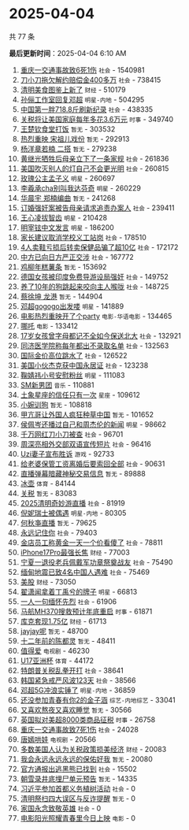 # 2025-04-04

共 77 条


<!-- BEGIN -->

**最后更新时间**：2025-04-04 6:10 AM
1. [重庆一交通事故致6死1伤](https://m.weibo.cn/search?containerid=100103type%3D1%26t%3D10%26q%3D%23%E9%87%8D%E5%BA%86%E4%B8%80%E4%BA%A4%E9%80%9A%E4%BA%8B%E6%95%85%E8%87%B46%E6%AD%BB1%E4%BC%A4%23&stream_entry_id=31&isnewpage=1&extparam=seat%3D1%26filter_type%3Drealtimehot%26pos%3D0%26c_type%3D31%26lcate%3D5001%26cate%3D5001%26q%3D%2523%25E9%2587%258D%25E5%25BA%2586%25E4%25B8%2580%25E4%25BA%25A4%25E9%2580%259A%25E4%25BA%258B%25E6%2595%2585%25E8%2587%25B46%25E6%25AD%25BB1%25E4%25BC%25A4%2523%26stream_entry_id%3D31%26dgr%3D0%26flag%3D2%26band_rank%3D1%26realpos%3D1%26display_time%3D1743697938%26pre_seqid%3D174369793847802083808146) `社会` - 1540981
2. [刀小刀拖欠解约赔偿金400多万](https://m.weibo.cn/search?containerid=100103type%3D1%26t%3D10%26q%3D%23%E5%88%80%E5%B0%8F%E5%88%80%E6%8B%96%E6%AC%A0%E8%A7%A3%E7%BA%A6%E8%B5%94%E5%81%BF%E9%87%91400%E5%A4%9A%E4%B8%87%23&stream_entry_id=31&isnewpage=1&extparam=seat%3D1%26filter_type%3Drealtimehot%26pos%3D1%26c_type%3D31%26lcate%3D5001%26cate%3D5001%26q%3D%2523%25E5%2588%2580%25E5%25B0%258F%25E5%2588%2580%25E6%258B%2596%25E6%25AC%25A0%25E8%25A7%25A3%25E7%25BA%25A6%25E8%25B5%2594%25E5%2581%25BF%25E9%2587%2591400%25E5%25A4%259A%25E4%25B8%2587%2523%26stream_entry_id%3D31%26dgr%3D0%26flag%3D2%26band_rank%3D2%26realpos%3D2%26display_time%3D1743697938%26pre_seqid%3D174369793847802083808146) `社会` - 738415
3. [清明美食图鉴上新了](https://m.weibo.cn/search?containerid=100103type%3D1%26t%3D10%26q%3D%23%E6%B8%85%E6%98%8E%E7%BE%8E%E9%A3%9F%E5%9B%BE%E9%89%B4%E4%B8%8A%E6%96%B0%E4%BA%86%23&stream_entry_id=31&isnewpage=1&extparam=seat%3D1%26filter_type%3Drealtimehot%26pos%3D2%26c_type%3D31%26lcate%3D5001%26cate%3D5001%26q%3D%2523%25E6%25B8%2585%25E6%2598%258E%25E7%25BE%258E%25E9%25A3%259F%25E5%259B%25BE%25E9%2589%25B4%25E4%25B8%258A%25E6%2596%25B0%25E4%25BA%2586%2523%26stream_entry_id%3D31%26dgr%3D0%26flag%3D0%26band_rank%3D3%26realpos%3D3%26display_time%3D1743697938%26pre_seqid%3D174369793847802083808146) `财经` - 510179
4. [孙俪工作室回复邓超](https://m.weibo.cn/search?containerid=100103type%3D1%26t%3D10%26q%3D%23%E5%AD%99%E4%BF%AA%E5%B7%A5%E4%BD%9C%E5%AE%A4%E5%9B%9E%E5%A4%8D%E9%82%93%E8%B6%85%23&stream_entry_id=31&isnewpage=1&extparam=seat%3D1%26filter_type%3Drealtimehot%26pos%3D3%26c_type%3D31%26lcate%3D5001%26cate%3D5001%26q%3D%2523%25E5%25AD%2599%25E4%25BF%25AA%25E5%25B7%25A5%25E4%25BD%259C%25E5%25AE%25A4%25E5%259B%259E%25E5%25A4%258D%25E9%2582%2593%25E8%25B6%2585%2523%26stream_entry_id%3D31%26dgr%3D0%26flag%3D2%26band_rank%3D4%26realpos%3D4%26display_time%3D1743697938%26pre_seqid%3D174369793847802083808146) `明星-内地` - 504295
5. [中国第一胖718.8斤刷新纪录](https://m.weibo.cn/search?containerid=100103type%3D1%26t%3D10%26q%3D%23%E4%B8%AD%E5%9B%BD%E7%AC%AC%E4%B8%80%E8%83%96718.8%E6%96%A4%E5%88%B7%E6%96%B0%E7%BA%AA%E5%BD%95%23&stream_entry_id=31&isnewpage=1&extparam=seat%3D1%26flag%3D1%26pos%3D1%26realpos%3D2%26lcate%3D5001%26c_type%3D31%26stream_entry_id%3D31%26q%3D%2523%25E4%25B8%25AD%25E5%259B%25BD%25E7%25AC%25AC%25E4%25B8%2580%25E8%2583%2596718.8%25E6%2596%25A4%25E5%2588%25B7%25E6%2596%25B0%25E7%25BA%25AA%25E5%25BD%2595%2523%26dgr%3D0%26band_rank%3D2%26cate%3D5001%26filter_type%3Drealtimehot%26display_time%3D1743701032%26pre_seqid%3D1743701032448025683854) `社会` - 438335
6. [关税将让美国家庭每年多花3.6万元](https://m.weibo.cn/search?containerid=100103type%3D1%26t%3D10%26q%3D%23%E5%85%B3%E7%A8%8E%E5%B0%86%E8%AE%A9%E7%BE%8E%E5%9B%BD%E5%AE%B6%E5%BA%AD%E6%AF%8F%E5%B9%B4%E5%A4%9A%E8%8A%B13.6%E4%B8%87%E5%85%83%23&stream_entry_id=31&isnewpage=1&extparam=seat%3D1%26filter_type%3Drealtimehot%26pos%3D4%26c_type%3D31%26lcate%3D5001%26cate%3D5001%26q%3D%2523%25E5%2585%25B3%25E7%25A8%258E%25E5%25B0%2586%25E8%25AE%25A9%25E7%25BE%258E%25E5%259B%25BD%25E5%25AE%25B6%25E5%25BA%25AD%25E6%25AF%258F%25E5%25B9%25B4%25E5%25A4%259A%25E8%258A%25B13.6%25E4%25B8%2587%25E5%2585%2583%2523%26stream_entry_id%3D31%26dgr%3D0%26flag%3D1%26band_rank%3D5%26realpos%3D5%26display_time%3D1743697938%26pre_seqid%3D174369793847802083808146) `时事` - 349740
7. [王楚钦食堂打饭](https://m.weibo.cn/search?containerid=100103type%3D1%26t%3D10%26q%3D%E7%8E%8B%E6%A5%9A%E9%92%A6%E9%A3%9F%E5%A0%82%E6%89%93%E9%A5%AD&stream_entry_id=31&isnewpage=1&extparam=seat%3D1%26filter_type%3Drealtimehot%26pos%3D5%26c_type%3D31%26lcate%3D5001%26cate%3D5001%26q%3D%25E7%258E%258B%25E6%25A5%259A%25E9%2592%25A6%25E9%25A3%259F%25E5%25A0%2582%25E6%2589%2593%25E9%25A5%25AD%26stream_entry_id%3D31%26dgr%3D0%26flag%3D0%26band_rank%3D6%26realpos%3D6%26display_time%3D1743697938%26pre_seqid%3D174369793847802083808146) `暂无` - 303532
8. [热烈重映 宋祖儿戏份](https://m.weibo.cn/search?containerid=100103type%3D1%26t%3D10%26q%3D%E7%83%AD%E7%83%88%E9%87%8D%E6%98%A0+%E5%AE%8B%E7%A5%96%E5%84%BF%E6%88%8F%E4%BB%BD&stream_entry_id=31&isnewpage=1&extparam=seat%3D1%26filter_type%3Drealtimehot%26pos%3D7%26c_type%3D31%26lcate%3D5001%26cate%3D5001%26q%3D%25E7%2583%25AD%25E7%2583%2588%25E9%2587%258D%25E6%2598%25A0%2520%25E5%25AE%258B%25E7%25A5%2596%25E5%2584%25BF%25E6%2588%258F%25E4%25BB%25BD%26stream_entry_id%3D31%26dgr%3D0%26flag%3D2%26band_rank%3D7%26realpos%3D7%26display_time%3D1743697938%26pre_seqid%3D174369793847802083808146) `暂无` - 292913
9. [杨洋章若楠 二搭](https://m.weibo.cn/search?containerid=100103type%3D1%26t%3D10%26q%3D%E6%9D%A8%E6%B4%8B%E7%AB%A0%E8%8B%A5%E6%A5%A0+%E4%BA%8C%E6%90%AD&stream_entry_id=31&isnewpage=1&extparam=seat%3D1%26filter_type%3Drealtimehot%26pos%3D8%26c_type%3D31%26lcate%3D5001%26cate%3D5001%26q%3D%25E6%259D%25A8%25E6%25B4%258B%25E7%25AB%25A0%25E8%258B%25A5%25E6%25A5%25A0%2520%25E4%25BA%258C%25E6%2590%25AD%26stream_entry_id%3D31%26dgr%3D0%26flag%3D1%26band_rank%3D8%26realpos%3D8%26display_time%3D1743697938%26pre_seqid%3D174369793847802083808146) `暂无` - 279238
10. [黄继光牺牲后母亲立下了一条家规](https://m.weibo.cn/search?containerid=100103type%3D1%26t%3D10%26q%3D%23%E9%BB%84%E7%BB%A7%E5%85%89%E7%89%BA%E7%89%B2%E5%90%8E%E6%AF%8D%E4%BA%B2%E7%AB%8B%E4%B8%8B%E4%BA%86%E4%B8%80%E6%9D%A1%E5%AE%B6%E8%A7%84%23&stream_entry_id=31&isnewpage=1&extparam=seat%3D1%26filter_type%3Drealtimehot%26pos%3D9%26c_type%3D31%26lcate%3D5001%26cate%3D5001%26q%3D%2523%25E9%25BB%2584%25E7%25BB%25A7%25E5%2585%2589%25E7%2589%25BA%25E7%2589%25B2%25E5%2590%258E%25E6%25AF%258D%25E4%25BA%25B2%25E7%25AB%258B%25E4%25B8%258B%25E4%25BA%2586%25E4%25B8%2580%25E6%259D%25A1%25E5%25AE%25B6%25E8%25A7%2584%2523%26stream_entry_id%3D31%26dgr%3D0%26flag%3D0%26band_rank%3D9%26realpos%3D9%26display_time%3D1743697938%26pre_seqid%3D174369793847802083808146) `社会` - 261836
11. [美国吹灭别人的灯自己不会更光明](https://m.weibo.cn/search?containerid=100103type%3D1%26t%3D10%26q%3D%23%E7%BE%8E%E5%9B%BD%E5%90%B9%E7%81%AD%E5%88%AB%E4%BA%BA%E7%9A%84%E7%81%AF%E8%87%AA%E5%B7%B1%E4%B8%8D%E4%BC%9A%E6%9B%B4%E5%85%89%E6%98%8E%23&stream_entry_id=31&isnewpage=1&extparam=seat%3D1%26filter_type%3Drealtimehot%26pos%3D10%26c_type%3D31%26lcate%3D5001%26cate%3D5001%26q%3D%2523%25E7%25BE%258E%25E5%259B%25BD%25E5%2590%25B9%25E7%2581%25AD%25E5%2588%25AB%25E4%25BA%25BA%25E7%259A%2584%25E7%2581%25AF%25E8%2587%25AA%25E5%25B7%25B1%25E4%25B8%258D%25E4%25BC%259A%25E6%259B%25B4%25E5%2585%2589%25E6%2598%258E%2523%26stream_entry_id%3D31%26dgr%3D0%26flag%3D1%26band_rank%3D10%26realpos%3D10%26display_time%3D1743697938%26pre_seqid%3D174369793847802083808146) `社会` - 260815
12. [玫瑰公主孟子义](https://m.weibo.cn/search?containerid=100103type%3D1%26t%3D10%26q%3D%23%E7%8E%AB%E7%91%B0%E5%85%AC%E4%B8%BB%E5%AD%9F%E5%AD%90%E4%B9%89%23&stream_entry_id=31&isnewpage=1&extparam=seat%3D1%26filter_type%3Drealtimehot%26pos%3D11%26c_type%3D31%26lcate%3D5001%26cate%3D5001%26q%3D%2523%25E7%258E%25AB%25E7%2591%25B0%25E5%2585%25AC%25E4%25B8%25BB%25E5%25AD%259F%25E5%25AD%2590%25E4%25B9%2589%2523%26stream_entry_id%3D31%26dgr%3D0%26flag%3D1%26band_rank%3D11%26realpos%3D11%26display_time%3D1743697938%26pre_seqid%3D174369793847802083808146) `明星` - 260697
13. [李羲承cha别叫我达芬奇](https://m.weibo.cn/search?containerid=100103type%3D1%26t%3D10%26q%3D%23%E6%9D%8E%E7%BE%B2%E6%89%BFcha%E5%88%AB%E5%8F%AB%E6%88%91%E8%BE%BE%E8%8A%AC%E5%A5%87%23&stream_entry_id=31&isnewpage=1&extparam=seat%3D1%26filter_type%3Drealtimehot%26pos%3D12%26c_type%3D31%26lcate%3D5001%26cate%3D5001%26q%3D%2523%25E6%259D%258E%25E7%25BE%25B2%25E6%2589%25BFcha%25E5%2588%25AB%25E5%258F%25AB%25E6%2588%2591%25E8%25BE%25BE%25E8%258A%25AC%25E5%25A5%2587%2523%26stream_entry_id%3D31%26dgr%3D0%26flag%3D0%26band_rank%3D12%26realpos%3D12%26display_time%3D1743697938%26pre_seqid%3D174369793847802083808146) `明星` - 260229
14. [华晨宇 郑楠编曲](https://m.weibo.cn/search?containerid=100103type%3D1%26t%3D10%26q%3D%E5%8D%8E%E6%99%A8%E5%AE%87+%E9%83%91%E6%A5%A0%E7%BC%96%E6%9B%B2&stream_entry_id=31&isnewpage=1&extparam=seat%3D1%26filter_type%3Drealtimehot%26pos%3D13%26c_type%3D31%26lcate%3D5001%26cate%3D5001%26q%3D%25E5%258D%258E%25E6%2599%25A8%25E5%25AE%2587%2520%25E9%2583%2591%25E6%25A5%25A0%25E7%25BC%2596%25E6%259B%25B2%26stream_entry_id%3D31%26dgr%3D0%26flag%3D1%26band_rank%3D13%26realpos%3D13%26display_time%3D1743697938%26pre_seqid%3D174369793847802083808146) `暂无` - 241268
15. [订婚强奸案被告母亲请求追责办案人](https://m.weibo.cn/search?containerid=100103type%3D1%26t%3D10%26q%3D%23%E8%AE%A2%E5%A9%9A%E5%BC%BA%E5%A5%B8%E6%A1%88%E8%A2%AB%E5%91%8A%E6%AF%8D%E4%BA%B2%E8%AF%B7%E6%B1%82%E8%BF%BD%E8%B4%A3%E5%8A%9E%E6%A1%88%E4%BA%BA%23&stream_entry_id=31&isnewpage=1&extparam=seat%3D1%26filter_type%3Drealtimehot%26pos%3D14%26c_type%3D31%26lcate%3D5001%26cate%3D5001%26q%3D%2523%25E8%25AE%25A2%25E5%25A9%259A%25E5%25BC%25BA%25E5%25A5%25B8%25E6%25A1%2588%25E8%25A2%25AB%25E5%2591%258A%25E6%25AF%258D%25E4%25BA%25B2%25E8%25AF%25B7%25E6%25B1%2582%25E8%25BF%25BD%25E8%25B4%25A3%25E5%258A%259E%25E6%25A1%2588%25E4%25BA%25BA%2523%26stream_entry_id%3D31%26dgr%3D0%26flag%3D1%26band_rank%3D14%26realpos%3D14%26display_time%3D1743697938%26pre_seqid%3D174369793847802083808146) `社会` - 239411
16. [王心凌拔智齿](https://m.weibo.cn/search?containerid=100103type%3D1%26t%3D10%26q%3D%23%E7%8E%8B%E5%BF%83%E5%87%8C%E6%8B%94%E6%99%BA%E9%BD%BF%23&stream_entry_id=31&isnewpage=1&extparam=seat%3D1%26filter_type%3Drealtimehot%26pos%3D15%26c_type%3D31%26lcate%3D5001%26cate%3D5001%26q%3D%2523%25E7%258E%258B%25E5%25BF%2583%25E5%2587%258C%25E6%258B%2594%25E6%2599%25BA%25E9%25BD%25BF%2523%26stream_entry_id%3D31%26dgr%3D0%26flag%3D1%26band_rank%3D15%26realpos%3D15%26display_time%3D1743697938%26pre_seqid%3D174369793847802083808146) `明星` - 210428
17. [明宰铉中文发言](https://m.weibo.cn/search?containerid=100103type%3D1%26t%3D10%26q%3D%23%E6%98%8E%E5%AE%B0%E9%93%89%E4%B8%AD%E6%96%87%E5%8F%91%E8%A8%80%23&stream_entry_id=31&isnewpage=1&extparam=seat%3D1%26filter_type%3Drealtimehot%26pos%3D16%26c_type%3D31%26lcate%3D5001%26cate%3D5001%26q%3D%2523%25E6%2598%258E%25E5%25AE%25B0%25E9%2593%2589%25E4%25B8%25AD%25E6%2596%2587%25E5%258F%2591%25E8%25A8%2580%2523%26stream_entry_id%3D31%26dgr%3D0%26flag%3D1%26band_rank%3D16%26realpos%3D16%26display_time%3D1743697938%26pre_seqid%3D174369793847802083808146) `明星` - 186200
18. [家长建议取消学校义工站岗](https://m.weibo.cn/search?containerid=100103type%3D1%26t%3D10%26q%3D%23%E5%AE%B6%E9%95%BF%E5%BB%BA%E8%AE%AE%E5%8F%96%E6%B6%88%E5%AD%A6%E6%A0%A1%E4%B9%89%E5%B7%A5%E7%AB%99%E5%B2%97%23&stream_entry_id=31&isnewpage=1&extparam=seat%3D1%26filter_type%3Drealtimehot%26pos%3D17%26c_type%3D31%26lcate%3D5001%26cate%3D5001%26q%3D%2523%25E5%25AE%25B6%25E9%2595%25BF%25E5%25BB%25BA%25E8%25AE%25AE%25E5%258F%2596%25E6%25B6%2588%25E5%25AD%25A6%25E6%25A0%25A1%25E4%25B9%2589%25E5%25B7%25A5%25E7%25AB%2599%25E5%25B2%2597%2523%26stream_entry_id%3D31%26dgr%3D0%26flag%3D0%26band_rank%3D17%26realpos%3D17%26display_time%3D1743697938%26pre_seqid%3D174369793847802083808146) `社会` - 178510
19. [4人卖鞋亏损后转卖保健品骗了超10亿](https://m.weibo.cn/search?containerid=100103type%3D1%26t%3D10%26q%3D%234%E4%BA%BA%E5%8D%96%E9%9E%8B%E4%BA%8F%E6%8D%9F%E5%90%8E%E8%BD%AC%E5%8D%96%E4%BF%9D%E5%81%A5%E5%93%81%E9%AA%97%E4%BA%86%E8%B6%8510%E4%BA%BF%23&stream_entry_id=31&isnewpage=1&extparam=seat%3D1%26filter_type%3Drealtimehot%26pos%3D18%26c_type%3D31%26lcate%3D5001%26cate%3D5001%26q%3D%25234%25E4%25BA%25BA%25E5%258D%2596%25E9%259E%258B%25E4%25BA%258F%25E6%258D%259F%25E5%2590%258E%25E8%25BD%25AC%25E5%258D%2596%25E4%25BF%259D%25E5%2581%25A5%25E5%2593%2581%25E9%25AA%2597%25E4%25BA%2586%25E8%25B6%258510%25E4%25BA%25BF%2523%26stream_entry_id%3D31%26dgr%3D0%26flag%3D0%26band_rank%3D18%26realpos%3D18%26display_time%3D1743697938%26pre_seqid%3D174369793847802083808146) `社会` - 172172
20. [中方已向日方严正交涉](https://m.weibo.cn/search?containerid=100103type%3D1%26t%3D10%26q%3D%23%E4%B8%AD%E6%96%B9%E5%B7%B2%E5%90%91%E6%97%A5%E6%96%B9%E4%B8%A5%E6%AD%A3%E4%BA%A4%E6%B6%89%23&stream_entry_id=31&isnewpage=1&extparam=seat%3D1%26filter_type%3Drealtimehot%26pos%3D19%26c_type%3D31%26lcate%3D5001%26cate%3D5001%26q%3D%2523%25E4%25B8%25AD%25E6%2596%25B9%25E5%25B7%25B2%25E5%2590%2591%25E6%2597%25A5%25E6%2596%25B9%25E4%25B8%25A5%25E6%25AD%25A3%25E4%25BA%25A4%25E6%25B6%2589%2523%26stream_entry_id%3D31%26dgr%3D0%26flag%3D0%26band_rank%3D19%26realpos%3D19%26display_time%3D1743697938%26pre_seqid%3D174369793847802083808146) `社会` - 167772
21. [鸡柳年糕薯条](https://m.weibo.cn/search?containerid=100103type%3D1%26t%3D10%26q%3D%E9%B8%A1%E6%9F%B3%E5%B9%B4%E7%B3%95%E8%96%AF%E6%9D%A1&stream_entry_id=31&isnewpage=1&extparam=seat%3D1%26filter_type%3Drealtimehot%26pos%3D20%26c_type%3D31%26lcate%3D5001%26cate%3D5001%26q%3D%25E9%25B8%25A1%25E6%259F%25B3%25E5%25B9%25B4%25E7%25B3%2595%25E8%2596%25AF%25E6%259D%25A1%26stream_entry_id%3D31%26dgr%3D0%26flag%3D0%26band_rank%3D20%26realpos%3D20%26display_time%3D1743697938%26pre_seqid%3D174369793847802083808146) `暂无` - 153692
22. [德国女孩被印度免费导游设局强奸](https://m.weibo.cn/search?containerid=100103type%3D1%26t%3D10%26q%3D%23%E5%BE%B7%E5%9B%BD%E5%A5%B3%E5%AD%A9%E8%A2%AB%E5%8D%B0%E5%BA%A6%E5%85%8D%E8%B4%B9%E5%AF%BC%E6%B8%B8%E8%AE%BE%E5%B1%80%E5%BC%BA%E5%A5%B8%23&stream_entry_id=31&isnewpage=1&extparam=seat%3D1%26filter_type%3Drealtimehot%26pos%3D21%26c_type%3D31%26lcate%3D5001%26cate%3D5001%26q%3D%2523%25E5%25BE%25B7%25E5%259B%25BD%25E5%25A5%25B3%25E5%25AD%25A9%25E8%25A2%25AB%25E5%258D%25B0%25E5%25BA%25A6%25E5%2585%258D%25E8%25B4%25B9%25E5%25AF%25BC%25E6%25B8%25B8%25E8%25AE%25BE%25E5%25B1%2580%25E5%25BC%25BA%25E5%25A5%25B8%2523%26stream_entry_id%3D31%26dgr%3D0%26flag%3D0%26band_rank%3D21%26realpos%3D21%26display_time%3D1743697938%26pre_seqid%3D174369793847802083808146) `社会` - 149752
23. [养了10年的狗跳起来咬向主人喉咙](https://m.weibo.cn/search?containerid=100103type%3D1%26t%3D10%26q%3D%23%E5%85%BB%E4%BA%8610%E5%B9%B4%E7%9A%84%E7%8B%97%E8%B7%B3%E8%B5%B7%E6%9D%A5%E5%92%AC%E5%90%91%E4%B8%BB%E4%BA%BA%E5%96%89%E5%92%99%23&stream_entry_id=31&isnewpage=1&extparam=seat%3D1%26filter_type%3Drealtimehot%26pos%3D22%26c_type%3D31%26lcate%3D5001%26cate%3D5001%26q%3D%2523%25E5%2585%25BB%25E4%25BA%258610%25E5%25B9%25B4%25E7%259A%2584%25E7%258B%2597%25E8%25B7%25B3%25E8%25B5%25B7%25E6%259D%25A5%25E5%2592%25AC%25E5%2590%2591%25E4%25B8%25BB%25E4%25BA%25BA%25E5%2596%2589%25E5%2592%2599%2523%26stream_entry_id%3D31%26dgr%3D0%26flag%3D0%26band_rank%3D22%26realpos%3D22%26display_time%3D1743697938%26pre_seqid%3D174369793847802083808146) `社会` - 148725
24. [蔡徐坤 龙港](https://m.weibo.cn/search?containerid=100103type%3D1%26t%3D10%26q%3D%E8%94%A1%E5%BE%90%E5%9D%A4+%E9%BE%99%E6%B8%AF&stream_entry_id=31&isnewpage=1&extparam=seat%3D1%26filter_type%3Drealtimehot%26pos%3D23%26c_type%3D31%26lcate%3D5001%26cate%3D5001%26q%3D%25E8%2594%25A1%25E5%25BE%2590%25E5%259D%25A4%2520%25E9%25BE%2599%25E6%25B8%25AF%26stream_entry_id%3D31%26dgr%3D0%26flag%3D0%26band_rank%3D23%26realpos%3D23%26display_time%3D1743697938%26pre_seqid%3D174369793847802083808146) `暂无` - 144904
25. [邓超gogogo出发喽](https://m.weibo.cn/search?containerid=100103type%3D1%26t%3D10%26q%3D%23%E9%82%93%E8%B6%85gogogo%E5%87%BA%E5%8F%91%E5%96%BD%23&stream_entry_id=31&isnewpage=1&extparam=seat%3D1%26filter_type%3Drealtimehot%26pos%3D24%26c_type%3D31%26lcate%3D5001%26cate%3D5001%26q%3D%2523%25E9%2582%2593%25E8%25B6%2585gogogo%25E5%2587%25BA%25E5%258F%2591%25E5%2596%25BD%2523%26stream_entry_id%3D31%26dgr%3D0%26flag%3D0%26band_rank%3D24%26realpos%3D24%26display_time%3D1743697938%26pre_seqid%3D174369793847802083808146) `明星` - 141889
26. [电影热烈重映开了个party](https://m.weibo.cn/search?containerid=100103type%3D1%26t%3D10%26q%3D%23%E7%94%B5%E5%BD%B1%E7%83%AD%E7%83%88%E9%87%8D%E6%98%A0%E5%BC%80%E4%BA%86%E4%B8%AAparty%23&stream_entry_id=31&isnewpage=1&extparam=seat%3D1%26filter_type%3Drealtimehot%26pos%3D25%26c_type%3D31%26lcate%3D5001%26cate%3D5001%26q%3D%2523%25E7%2594%25B5%25E5%25BD%25B1%25E7%2583%25AD%25E7%2583%2588%25E9%2587%258D%25E6%2598%25A0%25E5%25BC%2580%25E4%25BA%2586%25E4%25B8%25AAparty%2523%26stream_entry_id%3D31%26dgr%3D0%26flag%3D1%26band_rank%3D25%26realpos%3D25%26display_time%3D1743697938%26pre_seqid%3D174369793847802083808146) `电影-华语电影` - 134465
27. [哪吒](https://m.weibo.cn/search?containerid=100103type%3D1%26t%3D10%26q%3D%E5%93%AA%E5%90%92&stream_entry_id=31&isnewpage=1&extparam=seat%3D1%26pos%3D1%26flag%3D1%26c_type%3D31%26band_rank%3D2%26lcate%3D5001%26cate%3D5001%26q%3D%25E5%2593%25AA%25E5%2590%2592%26filter_type%3Drealtimehot%26realpos%3D2%26stream_entry_id%3D31%26dgr%3D0%26display_time%3D1743715474%26pre_seqid%3D17437154742990340028449) `电影` - 133412
28. [17岁女孩曾字母都记不全如今保送北大](https://m.weibo.cn/search?containerid=100103type%3D1%26t%3D10%26q%3D%2317%E5%B2%81%E5%A5%B3%E5%AD%A9%E6%9B%BE%E5%AD%97%E6%AF%8D%E9%83%BD%E8%AE%B0%E4%B8%8D%E5%85%A8%E5%A6%82%E4%BB%8A%E4%BF%9D%E9%80%81%E5%8C%97%E5%A4%A7%23&stream_entry_id=31&isnewpage=1&extparam=seat%3D1%26filter_type%3Drealtimehot%26pos%3D26%26c_type%3D31%26lcate%3D5001%26cate%3D5001%26q%3D%252317%25E5%25B2%2581%25E5%25A5%25B3%25E5%25AD%25A9%25E6%259B%25BE%25E5%25AD%2597%25E6%25AF%258D%25E9%2583%25BD%25E8%25AE%25B0%25E4%25B8%258D%25E5%2585%25A8%25E5%25A6%2582%25E4%25BB%258A%25E4%25BF%259D%25E9%2580%2581%25E5%258C%2597%25E5%25A4%25A7%2523%26stream_entry_id%3D31%26dgr%3D0%26flag%3D1%26band_rank%3D26%26realpos%3D26%26display_time%3D1743697938%26pre_seqid%3D174369793847802083808146) `社会` - 132921
29. [同济医学院称每年都出不录取名单](https://m.weibo.cn/search?containerid=100103type%3D1%26t%3D10%26q%3D%23%E5%90%8C%E6%B5%8E%E5%8C%BB%E5%AD%A6%E9%99%A2%E7%A7%B0%E6%AF%8F%E5%B9%B4%E9%83%BD%E5%87%BA%E4%B8%8D%E5%BD%95%E5%8F%96%E5%90%8D%E5%8D%95%23&stream_entry_id=31&isnewpage=1&extparam=seat%3D1%26filter_type%3Drealtimehot%26pos%3D28%26c_type%3D31%26lcate%3D5001%26cate%3D5001%26q%3D%2523%25E5%2590%258C%25E6%25B5%258E%25E5%258C%25BB%25E5%25AD%25A6%25E9%2599%25A2%25E7%25A7%25B0%25E6%25AF%258F%25E5%25B9%25B4%25E9%2583%25BD%25E5%2587%25BA%25E4%25B8%258D%25E5%25BD%2595%25E5%258F%2596%25E5%2590%258D%25E5%258D%2595%2523%26stream_entry_id%3D31%26dgr%3D0%26flag%3D1%26band_rank%3D28%26realpos%3D28%26display_time%3D1743697938%26pre_seqid%3D174369793847802083808146) `社会` - 132563
30. [国际金价高位跳水了](https://m.weibo.cn/search?containerid=100103type%3D1%26t%3D10%26q%3D%23%E5%9B%BD%E9%99%85%E9%87%91%E4%BB%B7%E9%AB%98%E4%BD%8D%E8%B7%B3%E6%B0%B4%E4%BA%86%23&stream_entry_id=31&isnewpage=1&extparam=seat%3D1%26filter_type%3Drealtimehot%26band_rank%3D11%26pos%3D10%26q%3D%2523%25E5%259B%25BD%25E9%2599%2585%25E9%2587%2591%25E4%25BB%25B7%25E9%25AB%2598%25E4%25BD%258D%25E8%25B7%25B3%25E6%25B0%25B4%25E4%25BA%2586%2523%26dgr%3D0%26flag%3D1%26realpos%3D11%26stream_entry_id%3D31%26cate%3D5001%26c_type%3D31%26lcate%3D5001%26display_time%3D1743705317%26pre_seqid%3D17437053173690250056955) `社会` - 126522
31. [美国小伙杰克获中国永居证](https://m.weibo.cn/search?containerid=100103type%3D1%26t%3D10%26q%3D%23%E7%BE%8E%E5%9B%BD%E5%B0%8F%E4%BC%99%E6%9D%B0%E5%85%8B%E8%8E%B7%E4%B8%AD%E5%9B%BD%E6%B0%B8%E5%B1%85%E8%AF%81%23&stream_entry_id=31&isnewpage=1&extparam=seat%3D1%26filter_type%3Drealtimehot%26pos%3D27%26c_type%3D31%26lcate%3D5001%26cate%3D5001%26q%3D%2523%25E7%25BE%258E%25E5%259B%25BD%25E5%25B0%258F%25E4%25BC%2599%25E6%259D%25B0%25E5%2585%258B%25E8%258E%25B7%25E4%25B8%25AD%25E5%259B%25BD%25E6%25B0%25B8%25E5%25B1%2585%25E8%25AF%2581%2523%26stream_entry_id%3D31%26dgr%3D0%26flag%3D1%26band_rank%3D27%26realpos%3D27%26display_time%3D1743697938%26pre_seqid%3D174369793847802083808146) `社会` - 123238
32. [鞠婧祎小号安慰粉丝](https://m.weibo.cn/search?containerid=100103type%3D1%26t%3D10%26q%3D%23%E9%9E%A0%E5%A9%A7%E7%A5%8E%E5%B0%8F%E5%8F%B7%E5%AE%89%E6%85%B0%E7%B2%89%E4%B8%9D%23&stream_entry_id=31&isnewpage=1&extparam=seat%3D1%26filter_type%3Drealtimehot%26pos%3D29%26c_type%3D31%26lcate%3D5001%26cate%3D5001%26q%3D%2523%25E9%259E%25A0%25E5%25A9%25A7%25E7%25A5%258E%25E5%25B0%258F%25E5%258F%25B7%25E5%25AE%2589%25E6%2585%25B0%25E7%25B2%2589%25E4%25B8%259D%2523%26stream_entry_id%3D31%26dgr%3D0%26flag%3D0%26band_rank%3D29%26realpos%3D29%26display_time%3D1743697938%26pre_seqid%3D174369793847802083808146) `明星` - 111083
33. [SM新男团](https://m.weibo.cn/search?containerid=100103type%3D1%26t%3D10%26q%3DSM%E6%96%B0%E7%94%B7%E5%9B%A2&stream_entry_id=31&isnewpage=1&extparam=seat%3D1%26filter_type%3Drealtimehot%26pos%3D30%26c_type%3D31%26lcate%3D5001%26cate%3D5001%26q%3DSM%25E6%2596%25B0%25E7%2594%25B7%25E5%259B%25A2%26stream_entry_id%3D31%26dgr%3D0%26flag%3D0%26band_rank%3D30%26realpos%3D30%26display_time%3D1743697938%26pre_seqid%3D174369793847802083808146) `音乐` - 110881
34. [土象星座的信任只有一次](https://m.weibo.cn/search?containerid=100103type%3D1%26t%3D10%26q%3D%23%E5%9C%9F%E8%B1%A1%E6%98%9F%E5%BA%A7%E7%9A%84%E4%BF%A1%E4%BB%BB%E5%8F%AA%E6%9C%89%E4%B8%80%E6%AC%A1%23&stream_entry_id=31&isnewpage=1&extparam=seat%3D1%26filter_type%3Drealtimehot%26pos%3D31%26c_type%3D31%26lcate%3D5001%26cate%3D5001%26q%3D%2523%25E5%259C%259F%25E8%25B1%25A1%25E6%2598%259F%25E5%25BA%25A7%25E7%259A%2584%25E4%25BF%25A1%25E4%25BB%25BB%25E5%258F%25AA%25E6%259C%2589%25E4%25B8%2580%25E6%25AC%25A1%2523%26stream_entry_id%3D31%26dgr%3D0%26flag%3D0%26band_rank%3D31%26realpos%3D31%26display_time%3D1743697938%26pre_seqid%3D174369793847802083808146) `星座` - 109612
35. [小婉训狗](https://m.weibo.cn/search?containerid=100103type%3D1%26t%3D10%26q%3D%E5%B0%8F%E5%A9%89%E8%AE%AD%E7%8B%97&stream_entry_id=31&isnewpage=1&extparam=seat%3D1%26filter_type%3Drealtimehot%26pos%3D32%26c_type%3D31%26lcate%3D5001%26cate%3D5001%26q%3D%25E5%25B0%258F%25E5%25A9%2589%25E8%25AE%25AD%25E7%258B%2597%26stream_entry_id%3D31%26dgr%3D0%26flag%3D1%26band_rank%3D32%26realpos%3D32%26display_time%3D1743697938%26pre_seqid%3D174369793847802083808146) `暂无` - 108818
36. [甲亢哥让外国人疯狂种草中国](https://m.weibo.cn/search?containerid=100103type%3D1%26t%3D10%26q%3D%E7%94%B2%E4%BA%A2%E5%93%A5%E8%AE%A9%E5%A4%96%E5%9B%BD%E4%BA%BA%E7%96%AF%E7%8B%82%E7%A7%8D%E8%8D%89%E4%B8%AD%E5%9B%BD&stream_entry_id=31&isnewpage=1&extparam=seat%3D1%26filter_type%3Drealtimehot%26pos%3D33%26c_type%3D31%26lcate%3D5001%26cate%3D5001%26q%3D%25E7%2594%25B2%25E4%25BA%25A2%25E5%2593%25A5%25E8%25AE%25A9%25E5%25A4%2596%25E5%259B%25BD%25E4%25BA%25BA%25E7%2596%25AF%25E7%258B%2582%25E7%25A7%258D%25E8%258D%2589%25E4%25B8%25AD%25E5%259B%25BD%26stream_entry_id%3D31%26dgr%3D0%26flag%3D0%26band_rank%3D33%26realpos%3D33%26display_time%3D1743697938%26pre_seqid%3D174369793847802083808146) `暂无` - 101652
37. [侯佩岑还播过自己和周杰伦的新闻](https://m.weibo.cn/search?containerid=100103type%3D1%26t%3D10%26q%3D%23%E4%BE%AF%E4%BD%A9%E5%B2%91%E8%BF%98%E6%92%AD%E8%BF%87%E8%87%AA%E5%B7%B1%E5%92%8C%E5%91%A8%E6%9D%B0%E4%BC%A6%E7%9A%84%E6%96%B0%E9%97%BB%23&stream_entry_id=31&isnewpage=1&extparam=seat%3D1%26filter_type%3Drealtimehot%26pos%3D34%26c_type%3D31%26lcate%3D5001%26cate%3D5001%26q%3D%2523%25E4%25BE%25AF%25E4%25BD%25A9%25E5%25B2%2591%25E8%25BF%2598%25E6%2592%25AD%25E8%25BF%2587%25E8%2587%25AA%25E5%25B7%25B1%25E5%2592%258C%25E5%2591%25A8%25E6%259D%25B0%25E4%25BC%25A6%25E7%259A%2584%25E6%2596%25B0%25E9%2597%25BB%2523%26stream_entry_id%3D31%26dgr%3D0%26flag%3D0%26band_rank%3D34%26realpos%3D34%26display_time%3D1743697938%26pre_seqid%3D174369793847802083808146) `明星` - 98662
38. [千万网红刀小刀被查](https://m.weibo.cn/search?containerid=100103type%3D1%26t%3D10%26q%3D%23%E5%8D%83%E4%B8%87%E7%BD%91%E7%BA%A2%E5%88%80%E5%B0%8F%E5%88%80%E8%A2%AB%E6%9F%A5%23&stream_entry_id=31&isnewpage=1&extparam=seat%3D1%26filter_type%3Drealtimehot%26pos%3D35%26c_type%3D31%26lcate%3D5001%26cate%3D5001%26q%3D%2523%25E5%258D%2583%25E4%25B8%2587%25E7%25BD%2591%25E7%25BA%25A2%25E5%2588%2580%25E5%25B0%258F%25E5%2588%2580%25E8%25A2%25AB%25E6%259F%25A5%2523%26stream_entry_id%3D31%26dgr%3D0%26flag%3D0%26band_rank%3D35%26realpos%3D35%26display_time%3D1743697938%26pre_seqid%3D174369793847802083808146) `社会` - 96701
39. [周深亮相外交部双语宣传短片](https://m.weibo.cn/search?containerid=100103type%3D1%26t%3D10%26q%3D%23%E5%91%A8%E6%B7%B1%E4%BA%AE%E7%9B%B8%E5%A4%96%E4%BA%A4%E9%83%A8%E5%8F%8C%E8%AF%AD%E5%AE%A3%E4%BC%A0%E7%9F%AD%E7%89%87%23&stream_entry_id=31&isnewpage=1&extparam=seat%3D1%26filter_type%3Drealtimehot%26pos%3D36%26c_type%3D31%26lcate%3D5001%26cate%3D5001%26q%3D%2523%25E5%2591%25A8%25E6%25B7%25B1%25E4%25BA%25AE%25E7%259B%25B8%25E5%25A4%2596%25E4%25BA%25A4%25E9%2583%25A8%25E5%258F%258C%25E8%25AF%25AD%25E5%25AE%25A3%25E4%25BC%25A0%25E7%259F%25AD%25E7%2589%2587%2523%26stream_entry_id%3D31%26dgr%3D0%26flag%3D0%26band_rank%3D36%26realpos%3D36%26display_time%3D1743697938%26pre_seqid%3D174369793847802083808146) `社会` - 96416
40. [Uzi妻子宣布胜诉](https://m.weibo.cn/search?containerid=100103type%3D1%26t%3D10%26q%3D%23Uzi%E5%A6%BB%E5%AD%90%E5%AE%A3%E5%B8%83%E8%83%9C%E8%AF%89%23&stream_entry_id=31&isnewpage=1&extparam=seat%3D1%26filter_type%3Drealtimehot%26pos%3D37%26c_type%3D31%26lcate%3D5001%26cate%3D5001%26q%3D%2523Uzi%25E5%25A6%25BB%25E5%25AD%2590%25E5%25AE%25A3%25E5%25B8%2583%25E8%2583%259C%25E8%25AF%2589%2523%26stream_entry_id%3D31%26dgr%3D0%26flag%3D0%26band_rank%3D37%26realpos%3D37%26display_time%3D1743697938%26pre_seqid%3D174369793847802083808146) `游戏` - 92733
41. [给老婆保管工资离婚后要索回全部](https://m.weibo.cn/search?containerid=100103type%3D1%26t%3D10%26q%3D%23%E7%BB%99%E8%80%81%E5%A9%86%E4%BF%9D%E7%AE%A1%E5%B7%A5%E8%B5%84%E7%A6%BB%E5%A9%9A%E5%90%8E%E8%A6%81%E7%B4%A2%E5%9B%9E%E5%85%A8%E9%83%A8%23&stream_entry_id=31&isnewpage=1&extparam=seat%3D1%26filter_type%3Drealtimehot%26pos%3D38%26c_type%3D31%26lcate%3D5001%26cate%3D5001%26q%3D%2523%25E7%25BB%2599%25E8%2580%2581%25E5%25A9%2586%25E4%25BF%259D%25E7%25AE%25A1%25E5%25B7%25A5%25E8%25B5%2584%25E7%25A6%25BB%25E5%25A9%259A%25E5%2590%258E%25E8%25A6%2581%25E7%25B4%25A2%25E5%259B%259E%25E5%2585%25A8%25E9%2583%25A8%2523%26stream_entry_id%3D31%26dgr%3D0%26flag%3D0%26band_rank%3D38%26realpos%3D38%26display_time%3D1743697938%26pre_seqid%3D174369793847802083808146) `社会` - 90631
42. [直播弹幕暗藏神秘交易信息](https://m.weibo.cn/search?containerid=100103type%3D1%26t%3D10%26q%3D%E7%9B%B4%E6%92%AD%E5%BC%B9%E5%B9%95%E6%9A%97%E8%97%8F%E7%A5%9E%E7%A7%98%E4%BA%A4%E6%98%93%E4%BF%A1%E6%81%AF&stream_entry_id=31&isnewpage=1&extparam=seat%3D1%26filter_type%3Drealtimehot%26pos%3D39%26c_type%3D31%26lcate%3D5001%26cate%3D5001%26q%3D%25E7%259B%25B4%25E6%2592%25AD%25E5%25BC%25B9%25E5%25B9%2595%25E6%259A%2597%25E8%2597%258F%25E7%25A5%259E%25E7%25A7%2598%25E4%25BA%25A4%25E6%2598%2593%25E4%25BF%25A1%25E6%2581%25AF%26stream_entry_id%3D31%26dgr%3D0%26flag%3D1%26band_rank%3D39%26realpos%3D39%26display_time%3D1743697938%26pre_seqid%3D174369793847802083808146) `暂无` - 89888
43. [冰壶](https://m.weibo.cn/search?containerid=100103type%3D1%26t%3D10%26q%3D%E5%86%B0%E5%A3%B6&stream_entry_id=31&isnewpage=1&extparam=seat%3D1%26filter_type%3Drealtimehot%26pos%3D40%26c_type%3D31%26lcate%3D5001%26cate%3D5001%26q%3D%25E5%2586%25B0%25E5%25A3%25B6%26stream_entry_id%3D31%26dgr%3D0%26flag%3D1%26band_rank%3D40%26realpos%3D40%26display_time%3D1743697938%26pre_seqid%3D174369793847802083808146) `体育` - 84144
44. [关税](https://m.weibo.cn/search?containerid=100103type%3D1%26t%3D10%26q%3D%E5%85%B3%E7%A8%8E&stream_entry_id=31&isnewpage=1&extparam=seat%3D1%26filter_type%3Drealtimehot%26pos%3D41%26c_type%3D31%26lcate%3D5001%26cate%3D5001%26q%3D%25E5%2585%25B3%25E7%25A8%258E%26stream_entry_id%3D31%26dgr%3D0%26flag%3D0%26band_rank%3D41%26realpos%3D41%26display_time%3D1743697938%26pre_seqid%3D174369793847802083808146) `暂无` - 83083
45. [2025清明奇妙游直播](https://m.weibo.cn/search?containerid=100103type%3D1%26t%3D10%26q%3D%232025%E6%B8%85%E6%98%8E%E5%A5%87%E5%A6%99%E6%B8%B8%E7%9B%B4%E6%92%AD%23&stream_entry_id=31&isnewpage=1&extparam=seat%3D1%26filter_type%3Drealtimehot%26pos%3D42%26c_type%3D31%26lcate%3D5001%26cate%3D5001%26q%3D%25232025%25E6%25B8%2585%25E6%2598%258E%25E5%25A5%2587%25E5%25A6%2599%25E6%25B8%25B8%25E7%259B%25B4%25E6%2592%25AD%2523%26stream_entry_id%3D31%26dgr%3D0%26flag%3D0%26band_rank%3D42%26realpos%3D42%26display_time%3D1743697938%26pre_seqid%3D174369793847802083808146) `社会` - 81919
46. [倪妮瑞士被偶遇](https://m.weibo.cn/search?containerid=100103type%3D1%26t%3D10%26q%3D%23%E5%80%AA%E5%A6%AE%E7%91%9E%E5%A3%AB%E8%A2%AB%E5%81%B6%E9%81%87%23&stream_entry_id=31&isnewpage=1&extparam=seat%3D1%26filter_type%3Drealtimehot%26pos%3D43%26c_type%3D31%26lcate%3D5001%26cate%3D5001%26q%3D%2523%25E5%2580%25AA%25E5%25A6%25AE%25E7%2591%259E%25E5%25A3%25AB%25E8%25A2%25AB%25E5%2581%25B6%25E9%2581%2587%2523%26stream_entry_id%3D31%26dgr%3D0%26flag%3D0%26band_rank%3D43%26realpos%3D43%26display_time%3D1743697938%26pre_seqid%3D174369793847802083808146) `明星-内地` - 80305
47. [何秋亊直播](https://m.weibo.cn/search?containerid=100103type%3D1%26t%3D10%26q%3D%E4%BD%95%E7%A7%8B%E4%BA%8A%E7%9B%B4%E6%92%AD&stream_entry_id=31&isnewpage=1&extparam=seat%3D1%26filter_type%3Drealtimehot%26pos%3D44%26c_type%3D31%26lcate%3D5001%26cate%3D5001%26q%3D%25E4%25BD%2595%25E7%25A7%258B%25E4%25BA%258A%25E7%259B%25B4%25E6%2592%25AD%26stream_entry_id%3D31%26dgr%3D0%26flag%3D0%26band_rank%3D44%26realpos%3D44%26display_time%3D1743697938%26pre_seqid%3D174369793847802083808146) `暂无` - 79625
48. [永远记住你](https://m.weibo.cn/search?containerid=100103type%3D1%26t%3D10%26q%3D%23%E6%B0%B8%E8%BF%9C%E8%AE%B0%E4%BD%8F%E4%BD%A0%23&stream_entry_id=31&isnewpage=1&extparam=seat%3D1%26filter_type%3Drealtimehot%26band_rank%3D45%26pos%3D44%26q%3D%2523%25E6%25B0%25B8%25E8%25BF%259C%25E8%25AE%25B0%25E4%25BD%258F%25E4%25BD%25A0%2523%26dgr%3D0%26flag%3D1%26realpos%3D45%26stream_entry_id%3D31%26cate%3D5001%26c_type%3D31%26lcate%3D5001%26display_time%3D1743705317%26pre_seqid%3D17437053173690250056955) `社会` - 79403
49. [金店员工称黄金一天一个价看傻了](https://m.weibo.cn/search?containerid=100103type%3D1%26t%3D10%26q%3D%23%E9%87%91%E5%BA%97%E5%91%98%E5%B7%A5%E7%A7%B0%E9%BB%84%E9%87%91%E4%B8%80%E5%A4%A9%E4%B8%80%E4%B8%AA%E4%BB%B7%E7%9C%8B%E5%82%BB%E4%BA%86%23&stream_entry_id=31&isnewpage=1&extparam=seat%3D1%26filter_type%3Drealtimehot%26pos%3D45%26c_type%3D31%26lcate%3D5001%26cate%3D5001%26q%3D%2523%25E9%2587%2591%25E5%25BA%2597%25E5%2591%2598%25E5%25B7%25A5%25E7%25A7%25B0%25E9%25BB%2584%25E9%2587%2591%25E4%25B8%2580%25E5%25A4%25A9%25E4%25B8%2580%25E4%25B8%25AA%25E4%25BB%25B7%25E7%259C%258B%25E5%2582%25BB%25E4%25BA%2586%2523%26stream_entry_id%3D31%26dgr%3D0%26flag%3D0%26band_rank%3D45%26realpos%3D45%26display_time%3D1743697938%26pre_seqid%3D174369793847802083808146) `社会` - 78811
50. [iPhone17Pro最强长焦](https://m.weibo.cn/search?containerid=100103type%3D1%26t%3D10%26q%3D%23iPhone17Pro%E6%9C%80%E5%BC%BA%E9%95%BF%E7%84%A6%23&stream_entry_id=31&isnewpage=1&extparam=seat%3D1%26filter_type%3Drealtimehot%26pos%3D46%26c_type%3D31%26lcate%3D5001%26cate%3D5001%26q%3D%2523iPhone17Pro%25E6%259C%2580%25E5%25BC%25BA%25E9%2595%25BF%25E7%2584%25A6%2523%26stream_entry_id%3D31%26dgr%3D0%26flag%3D0%26band_rank%3D46%26realpos%3D46%26display_time%3D1743697938%26pre_seqid%3D174369793847802083808146) `财经` - 77003
51. [宁夏一退役老兵佩戴军功章祭奠战友](https://m.weibo.cn/search?containerid=100103type%3D1%26t%3D10%26q%3D%23%E5%AE%81%E5%A4%8F%E4%B8%80%E9%80%80%E5%BD%B9%E8%80%81%E5%85%B5%E4%BD%A9%E6%88%B4%E5%86%9B%E5%8A%9F%E7%AB%A0%E7%A5%AD%E5%A5%A0%E6%88%98%E5%8F%8B%23&stream_entry_id=31&isnewpage=1&extparam=seat%3D1%26filter_type%3Drealtimehot%26pos%3D49%26c_type%3D31%26lcate%3D5001%26cate%3D5001%26q%3D%2523%25E5%25AE%2581%25E5%25A4%258F%25E4%25B8%2580%25E9%2580%2580%25E5%25BD%25B9%25E8%2580%2581%25E5%2585%25B5%25E4%25BD%25A9%25E6%2588%25B4%25E5%2586%259B%25E5%258A%259F%25E7%25AB%25A0%25E7%25A5%25AD%25E5%25A5%25A0%25E6%2588%2598%25E5%258F%258B%2523%26stream_entry_id%3D31%26dgr%3D0%26flag%3D1%26band_rank%3D49%26realpos%3D49%26display_time%3D1743697938%26pre_seqid%3D174369793847802083808146) `社会` - 75490
52. [缅甸地震已致4名中国人遇难](https://m.weibo.cn/search?containerid=100103type%3D1%26t%3D10%26q%3D%23%E7%BC%85%E7%94%B8%E5%9C%B0%E9%9C%87%E5%B7%B2%E8%87%B44%E5%90%8D%E4%B8%AD%E5%9B%BD%E4%BA%BA%E9%81%87%E9%9A%BE%23&stream_entry_id=31&isnewpage=1&extparam=seat%3D1%26filter_type%3Drealtimehot%26pos%3D47%26c_type%3D31%26lcate%3D5001%26cate%3D5001%26q%3D%2523%25E7%25BC%2585%25E7%2594%25B8%25E5%259C%25B0%25E9%259C%2587%25E5%25B7%25B2%25E8%2587%25B44%25E5%2590%258D%25E4%25B8%25AD%25E5%259B%25BD%25E4%25BA%25BA%25E9%2581%2587%25E9%259A%25BE%2523%26stream_entry_id%3D31%26dgr%3D0%26flag%3D1%26band_rank%3D47%26realpos%3D47%26display_time%3D1743697938%26pre_seqid%3D174369793847802083808146) `社会` - 75469
53. [美股](https://m.weibo.cn/search?containerid=100103type%3D1%26t%3D10%26q%3D%E7%BE%8E%E8%82%A1&stream_entry_id=31&isnewpage=1&extparam=seat%3D1%26filter_type%3Drealtimehot%26pos%3D48%26c_type%3D31%26lcate%3D5001%26cate%3D5001%26q%3D%25E7%25BE%258E%25E8%2582%25A1%26stream_entry_id%3D31%26dgr%3D0%26flag%3D0%26band_rank%3D48%26realpos%3D48%26display_time%3D1743697938%26pre_seqid%3D174369793847802083808146) `财经` - 73050
54. [翟潇闻拿着丁禹兮的牌子](https://m.weibo.cn/search?containerid=100103type%3D1%26t%3D10%26q%3D%23%E7%BF%9F%E6%BD%87%E9%97%BB%E6%8B%BF%E7%9D%80%E4%B8%81%E7%A6%B9%E5%85%AE%E7%9A%84%E7%89%8C%E5%AD%90%23&stream_entry_id=31&isnewpage=1&extparam=seat%3D1%26filter_type%3Drealtimehot%26pos%3D50%26c_type%3D31%26lcate%3D5001%26cate%3D5001%26q%3D%2523%25E7%25BF%259F%25E6%25BD%2587%25E9%2597%25BB%25E6%258B%25BF%25E7%259D%2580%25E4%25B8%2581%25E7%25A6%25B9%25E5%2585%25AE%25E7%259A%2584%25E7%2589%258C%25E5%25AD%2590%2523%26stream_entry_id%3D31%26dgr%3D0%26flag%3D0%26band_rank%3D50%26realpos%3D50%26display_time%3D1743697938%26pre_seqid%3D174369793847802083808146) `明星` - 66813
55. [一人一句缅怀先烈](https://m.weibo.cn/search?containerid=100103type%3D1%26t%3D10%26q%3D%23%E4%B8%80%E4%BA%BA%E4%B8%80%E5%8F%A5%E7%BC%85%E6%80%80%E5%85%88%E7%83%88%23&stream_entry_id=31&isnewpage=1&extparam=seat%3D1%26filter_type%3Drealtimehot%26band_rank%3D49%26pos%3D48%26q%3D%2523%25E4%25B8%2580%25E4%25BA%25BA%25E4%25B8%2580%25E5%258F%25A5%25E7%25BC%2585%25E6%2580%2580%25E5%2585%2588%25E7%2583%2588%2523%26dgr%3D0%26flag%3D1%26realpos%3D49%26stream_entry_id%3D31%26cate%3D5001%26c_type%3D31%26lcate%3D5001%26display_time%3D1743705317%26pre_seqid%3D17437053173690250056955) `社会` - 61906
56. [马航MH370搜救预计年底重启](https://m.weibo.cn/search?containerid=100103type%3D1%26t%3D10%26q%3D%23%E9%A9%AC%E8%88%AAMH370%E6%90%9C%E6%95%91%E9%A2%84%E8%AE%A1%E5%B9%B4%E5%BA%95%E9%87%8D%E5%90%AF%23&stream_entry_id=31&isnewpage=1&extparam=seat%3D1%26filter_type%3Drealtimehot%26band_rank%3D10%26pos%3D9%26q%3D%2523%25E9%25A9%25AC%25E8%2588%25AAMH370%25E6%2590%259C%25E6%2595%2591%25E9%25A2%2584%25E8%25AE%25A1%25E5%25B9%25B4%25E5%25BA%2595%25E9%2587%258D%25E5%2590%25AF%2523%26dgr%3D0%26flag%3D1%26realpos%3D10%26stream_entry_id%3D31%26cate%3D5001%26c_type%3D31%26lcate%3D5001%26display_time%3D1743705317%26pre_seqid%3D17437053173690250056955) `时事` - 61871
57. [库克套现1.75亿](https://m.weibo.cn/search?containerid=100103type%3D1%26t%3D10%26q%3D%23%E5%BA%93%E5%85%8B%E5%A5%97%E7%8E%B01.75%E4%BA%BF%23&stream_entry_id=31&isnewpage=1&extparam=seat%3D1%26flag%3D1%26pos%3D33%26realpos%3D34%26lcate%3D5001%26c_type%3D31%26stream_entry_id%3D31%26q%3D%2523%25E5%25BA%2593%25E5%2585%258B%25E5%25A5%2597%25E7%258E%25B01.75%25E4%25BA%25BF%2523%26dgr%3D0%26band_rank%3D34%26cate%3D5001%26filter_type%3Drealtimehot%26display_time%3D1743701032%26pre_seqid%3D1743701032448025683854) `财经` - 61713
58. [jayjay呢](https://m.weibo.cn/search?containerid=100103type%3D1%26t%3D10%26q%3Djayjay%E5%91%A2&stream_entry_id=31&isnewpage=1&extparam=seat%3D1%26flag%3D0%26pos%3D42%26realpos%3D43%26lcate%3D5001%26c_type%3D31%26stream_entry_id%3D31%26q%3Djayjay%25E5%2591%25A2%26dgr%3D0%26band_rank%3D43%26cate%3D5001%26filter_type%3Drealtimehot%26display_time%3D1743701032%26pre_seqid%3D1743701032448025683854) `暂无` - 48700
59. [十二年前的陈都灵](https://m.weibo.cn/search?containerid=100103type%3D1%26t%3D10%26q%3D%E5%8D%81%E4%BA%8C%E5%B9%B4%E5%89%8D%E7%9A%84%E9%99%88%E9%83%BD%E7%81%B5&stream_entry_id=31&isnewpage=1&extparam=seat%3D1%26flag%3D0%26pos%3D43%26realpos%3D44%26lcate%3D5001%26c_type%3D31%26stream_entry_id%3D31%26q%3D%25E5%258D%2581%25E4%25BA%258C%25E5%25B9%25B4%25E5%2589%258D%25E7%259A%2584%25E9%2599%2588%25E9%2583%25BD%25E7%2581%25B5%26dgr%3D0%26band_rank%3D44%26cate%3D5001%26filter_type%3Drealtimehot%26display_time%3D1743701032%26pre_seqid%3D1743701032448025683854) `暂无` - 48411
60. [值得爱](https://m.weibo.cn/search?containerid=100103type%3D1%26t%3D10%26q%3D%E5%80%BC%E5%BE%97%E7%88%B1&stream_entry_id=31&isnewpage=1&extparam=seat%3D1%26flag%3D0%26pos%3D47%26realpos%3D48%26lcate%3D5001%26c_type%3D31%26stream_entry_id%3D31%26q%3D%25E5%2580%25BC%25E5%25BE%2597%25E7%2588%25B1%26dgr%3D0%26band_rank%3D48%26cate%3D5001%26filter_type%3Drealtimehot%26display_time%3D1743701032%26pre_seqid%3D1743701032448025683854) `电视剧` - 46230
61. [U17亚洲杯](https://m.weibo.cn/search?containerid=100103type%3D1%26t%3D10%26q%3D%23U17%E4%BA%9A%E6%B4%B2%E6%9D%AF%23&stream_entry_id=31&isnewpage=1&extparam=seat%3D1%26band_rank%3D14%26cate%3D5001%26realpos%3D14%26stream_entry_id%3D31%26lcate%3D5001%26c_type%3D31%26flag%3D1%26pos%3D13%26filter_type%3Drealtimehot%26q%3D%2523U17%25E4%25BA%259A%25E6%25B4%25B2%25E6%259D%25AF%2523%26dgr%3D0%26display_time%3D1743708088%26pre_seqid%3D174370808808302089856131) `体育` - 44172
62. [特朗普关税乱拳开打](https://m.weibo.cn/search?containerid=100103type%3D1%26t%3D10%26q%3D%23%E7%89%B9%E6%9C%97%E6%99%AE%E5%85%B3%E7%A8%8E%E4%B9%B1%E6%8B%B3%E5%BC%80%E6%89%93%23&stream_entry_id=31&isnewpage=1&extparam=seat%3D1%26band_rank%3D23%26realpos%3D23%26flag%3D1%26filter_type%3Drealtimehot%26c_type%3D31%26lcate%3D5001%26cate%3D5001%26q%3D%2523%25E7%2589%25B9%25E6%259C%2597%25E6%2599%25AE%25E5%2585%25B3%25E7%25A8%258E%25E4%25B9%25B1%25E6%258B%25B3%25E5%25BC%2580%25E6%2589%2593%2523%26dgr%3D0%26pos%3D23%26stream_entry_id%3D31%26display_time%3D1743718253%26pre_seqid%3D17437182532900313873776) `社会` - 38641
63. [韩国紧急戒严风波123天](https://m.weibo.cn/search?containerid=100103type%3D1%26t%3D10%26q%3D%23%E9%9F%A9%E5%9B%BD%E7%B4%A7%E6%80%A5%E6%88%92%E4%B8%A5%E9%A3%8E%E6%B3%A2123%E5%A4%A9%23&stream_entry_id=31&isnewpage=1&extparam=seat%3D1%26band_rank%3D25%26realpos%3D25%26flag%3D1%26filter_type%3Drealtimehot%26c_type%3D31%26lcate%3D5001%26cate%3D5001%26q%3D%2523%25E9%259F%25A9%25E5%259B%25BD%25E7%25B4%25A7%25E6%2580%25A5%25E6%2588%2592%25E4%25B8%25A5%25E9%25A3%258E%25E6%25B3%25A2123%25E5%25A4%25A9%2523%26dgr%3D0%26pos%3D25%26stream_entry_id%3D31%26display_time%3D1743718253%26pre_seqid%3D17437182532900313873776) `社会` - 38566
64. [邓超5G冲浪实锤了](https://m.weibo.cn/search?containerid=100103type%3D1%26t%3D10%26q%3D%23%E9%82%93%E8%B6%855G%E5%86%B2%E6%B5%AA%E5%AE%9E%E9%94%A4%E4%BA%86%23&stream_entry_id=31&isnewpage=1&extparam=seat%3D1%26filter_type%3Drealtimehot%26band_rank%3D25%26pos%3D24%26q%3D%2523%25E9%2582%2593%25E8%25B6%25855G%25E5%2586%25B2%25E6%25B5%25AA%25E5%25AE%259E%25E9%2594%25A4%25E4%25BA%2586%2523%26dgr%3D0%26flag%3D1%26realpos%3D25%26stream_entry_id%3D31%26cate%3D5001%26c_type%3D31%26lcate%3D5001%26display_time%3D1743705317%26pre_seqid%3D17437053173690250056955) `明星-内地` - 36859
65. [还没参加青春有你2的金子涵](https://m.weibo.cn/search?containerid=100103type%3D1%26t%3D10%26q%3D%23%E8%BF%98%E6%B2%A1%E5%8F%82%E5%8A%A0%E9%9D%92%E6%98%A5%E6%9C%89%E4%BD%A02%E7%9A%84%E9%87%91%E5%AD%90%E6%B6%B5%23&stream_entry_id=31&isnewpage=1&extparam=seat%3D1%26pos%3D29%26flag%3D1%26c_type%3D31%26band_rank%3D30%26lcate%3D5001%26cate%3D5001%26q%3D%2523%25E8%25BF%2598%25E6%25B2%25A1%25E5%258F%2582%25E5%258A%25A0%25E9%259D%2592%25E6%2598%25A5%25E6%259C%2589%25E4%25BD%25A02%25E7%259A%2584%25E9%2587%2591%25E5%25AD%2590%25E6%25B6%25B5%2523%26filter_type%3Drealtimehot%26realpos%3D30%26stream_entry_id%3D31%26dgr%3D0%26display_time%3D1743715474%26pre_seqid%3D17437154742990340028449) `综艺-内地综艺` - 33041
66. [又喜欢熬夜又喜欢睡觉](https://m.weibo.cn/search?containerid=100103type%3D1%26t%3D10%26q%3D%E5%8F%88%E5%96%9C%E6%AC%A2%E7%86%AC%E5%A4%9C%E5%8F%88%E5%96%9C%E6%AC%A2%E7%9D%A1%E8%A7%89&stream_entry_id=31&isnewpage=1&extparam=seat%3D1%26band_rank%3D24%26cate%3D5001%26realpos%3D24%26stream_entry_id%3D31%26lcate%3D5001%26c_type%3D31%26flag%3D1%26pos%3D23%26filter_type%3Drealtimehot%26q%3D%25E5%258F%2588%25E5%2596%259C%25E6%25AC%25A2%25E7%2586%25AC%25E5%25A4%259C%25E5%258F%2588%25E5%2596%259C%25E6%25AC%25A2%25E7%259D%25A1%25E8%25A7%2589%26dgr%3D0%26display_time%3D1743708088%26pre_seqid%3D174370808808302089856131) `暂无` - 30566
67. [英国拟对美超8000类商品征税](https://m.weibo.cn/search?containerid=100103type%3D1%26t%3D10%26q%3D%23%E8%8B%B1%E5%9B%BD%E6%8B%9F%E5%AF%B9%E7%BE%8E%E8%B6%858000%E7%B1%BB%E5%95%86%E5%93%81%E5%BE%81%E7%A8%8E%23&stream_entry_id=31&isnewpage=1&extparam=seat%3D1%26filter_type%3Drealtimehot%26band_rank%3D47%26pos%3D46%26q%3D%2523%25E8%258B%25B1%25E5%259B%25BD%25E6%258B%259F%25E5%25AF%25B9%25E7%25BE%258E%25E8%25B6%25858000%25E7%25B1%25BB%25E5%2595%2586%25E5%2593%2581%25E5%25BE%2581%25E7%25A8%258E%2523%26dgr%3D0%26flag%3D1%26realpos%3D47%26stream_entry_id%3D31%26cate%3D5001%26c_type%3D31%26lcate%3D5001%26display_time%3D1743705317%26pre_seqid%3D17437053173690250056955) `时事` - 26758
68. [重庆一交通事故致7死1伤](https://m.weibo.cn/search?containerid=100103type%3D1%26t%3D10%26q%3D%23%E9%87%8D%E5%BA%86%E4%B8%80%E4%BA%A4%E9%80%9A%E4%BA%8B%E6%95%85%E8%87%B47%E6%AD%BB1%E4%BC%A4%23&stream_entry_id=31&isnewpage=1&extparam=seat%3D1%26pos%3D49%26flag%3D1%26c_type%3D31%26band_rank%3D50%26lcate%3D5001%26cate%3D5001%26q%3D%2523%25E9%2587%258D%25E5%25BA%2586%25E4%25B8%2580%25E4%25BA%25A4%25E9%2580%259A%25E4%25BA%258B%25E6%2595%2585%25E8%2587%25B47%25E6%25AD%25BB1%25E4%25BC%25A4%2523%26filter_type%3Drealtimehot%26realpos%3D50%26stream_entry_id%3D31%26dgr%3D0%26display_time%3D1743715474%26pre_seqid%3D17437154742990340028449) `社会` - 24028
69. [唐嫣哄娃](https://m.weibo.cn/search?containerid=100103type%3D1%26t%3D10%26q%3D%23%E5%94%90%E5%AB%A3%E5%93%84%E5%A8%83%23&stream_entry_id=31&isnewpage=1&extparam=seat%3D1%26band_rank%3D44%26cate%3D5001%26realpos%3D44%26stream_entry_id%3D31%26lcate%3D5001%26c_type%3D31%26flag%3D1%26pos%3D43%26filter_type%3Drealtimehot%26q%3D%2523%25E5%2594%2590%25E5%25AB%25A3%25E5%2593%2584%25E5%25A8%2583%2523%26dgr%3D0%26display_time%3D1743708088%26pre_seqid%3D174370808808302089856131) `电视剧` - 20566
70. [多数美国人认为关税政策损美经济](https://m.weibo.cn/search?containerid=100103type%3D1%26t%3D10%26q%3D%23%E5%A4%9A%E6%95%B0%E7%BE%8E%E5%9B%BD%E4%BA%BA%E8%AE%A4%E4%B8%BA%E5%85%B3%E7%A8%8E%E6%94%BF%E7%AD%96%E6%8D%9F%E7%BE%8E%E7%BB%8F%E6%B5%8E%23&stream_entry_id=31&isnewpage=1&extparam=seat%3D1%26pos%3D46%26flag%3D1%26c_type%3D31%26band_rank%3D47%26lcate%3D5001%26cate%3D5001%26q%3D%2523%25E5%25A4%259A%25E6%2595%25B0%25E7%25BE%258E%25E5%259B%25BD%25E4%25BA%25BA%25E8%25AE%25A4%25E4%25B8%25BA%25E5%2585%25B3%25E7%25A8%258E%25E6%2594%25BF%25E7%25AD%2596%25E6%258D%259F%25E7%25BE%258E%25E7%25BB%258F%25E6%25B5%258E%2523%26filter_type%3Drealtimehot%26realpos%3D47%26stream_entry_id%3D31%26dgr%3D0%26display_time%3D1743715474%26pre_seqid%3D17437154742990340028449) `财经` - 20083
71. [我会永远永远永远的保佑好我](https://m.weibo.cn/search?containerid=100103type%3D1%26t%3D10%26q%3D%E6%88%91%E4%BC%9A%E6%B0%B8%E8%BF%9C%E6%B0%B8%E8%BF%9C%E6%B0%B8%E8%BF%9C%E7%9A%84%E4%BF%9D%E4%BD%91%E5%A5%BD%E6%88%91&stream_entry_id=31&isnewpage=1&extparam=seat%3D1%26pos%3D39%26flag%3D1%26c_type%3D31%26band_rank%3D40%26lcate%3D5001%26cate%3D5001%26q%3D%25E6%2588%2591%25E4%25BC%259A%25E6%25B0%25B8%25E8%25BF%259C%25E6%25B0%25B8%25E8%25BF%259C%25E6%25B0%25B8%25E8%25BF%259C%25E7%259A%2584%25E4%25BF%259D%25E4%25BD%2591%25E5%25A5%25BD%25E6%2588%2591%26filter_type%3Drealtimehot%26realpos%3D40%26stream_entry_id%3D31%26dgr%3D0%26display_time%3D1743715474%26pre_seqid%3D17437154742990340028449) `暂无` - 20080
72. [官方通报出逃黑熊已找到](https://m.weibo.cn/search?containerid=100103type%3D1%26t%3D10%26q%3D%23%E5%AE%98%E6%96%B9%E9%80%9A%E6%8A%A5%E5%87%BA%E9%80%83%E9%BB%91%E7%86%8A%E5%B7%B2%E6%89%BE%E5%88%B0%23&stream_entry_id=31&isnewpage=1&extparam=seat%3D1%26stream_entry_id%3D31%26lcate%3D5001%26flag%3D1%26filter_type%3Drealtimehot%26band_rank%3D46%26q%3D%2523%25E5%25AE%2598%25E6%2596%25B9%25E9%2580%259A%25E6%258A%25A5%25E5%2587%25BA%25E9%2580%2583%25E9%25BB%2591%25E7%2586%258A%25E5%25B7%25B2%25E6%2589%25BE%25E5%2588%25B0%2523%26dgr%3D0%26realpos%3D46%26cate%3D5001%26pos%3D46%26c_type%3D31%26display_time%3D1743712118%26pre_seqid%3D17437121181260336083192) `社会` - 15502
73. [朝雪录井底埋尸单元预告](https://m.weibo.cn/search?containerid=100103type%3D1%26t%3D10%26q%3D%E6%9C%9D%E9%9B%AA%E5%BD%95%E4%BA%95%E5%BA%95%E5%9F%8B%E5%B0%B8%E5%8D%95%E5%85%83%E9%A2%84%E5%91%8A&stream_entry_id=31&isnewpage=1&extparam=seat%3D1%26stream_entry_id%3D31%26lcate%3D5001%26flag%3D1%26filter_type%3Drealtimehot%26band_rank%3D50%26q%3D%25E6%259C%259D%25E9%259B%25AA%25E5%25BD%2595%25E4%25BA%2595%25E5%25BA%2595%25E5%259F%258B%25E5%25B0%25B8%25E5%258D%2595%25E5%2585%2583%25E9%25A2%2584%25E5%2591%258A%26dgr%3D0%26realpos%3D50%26cate%3D5001%26pos%3D50%26c_type%3D31%26display_time%3D1743712118%26pre_seqid%3D17437121181260336083192) `暂无` - 14335
74. [习近平参加首都义务植树活动](https://m.weibo.cn/search?containerid=100103type%3D1%26t%3D10%26q%3D%23%E4%B9%A0%E8%BF%91%E5%B9%B3%E5%8F%82%E5%8A%A0%E9%A6%96%E9%83%BD%E4%B9%89%E5%8A%A1%E6%A4%8D%E6%A0%91%E6%B4%BB%E5%8A%A8%23&stream_entry_id=51&isnewpage=1&extparam=seat%3D1%26q%3D%2523%25E4%25B9%25A0%25E8%25BF%2591%25E5%25B9%25B3%25E5%258F%2582%25E5%258A%25A0%25E9%25A6%2596%25E9%2583%25BD%25E4%25B9%2589%25E5%258A%25A1%25E6%25A4%258D%25E6%25A0%2591%25E6%25B4%25BB%25E5%258A%25A8%2523%26stream_entry_id%3D51%26dgr%3D0%26filter_type%3Drealtimehot%26pos%3D0%26cate%3D10103%26c_type%3D51%26display_time%3D1743697938%26pre_seqid%3D174369793847802083808146) `社会` - 0
75. [清明祭扫四大误区与反诈提醒](https://m.weibo.cn/search?containerid=100103type%3D1%26t%3D10%26q%3D%23%E6%B8%85%E6%98%8E%E7%A5%AD%E6%89%AB%E5%9B%9B%E5%A4%A7%E8%AF%AF%E5%8C%BA%E4%B8%8E%E5%8F%8D%E8%AF%88%E6%8F%90%E9%86%92%23&stream_entry_id=31&isnewpage=1&extparam=seat%3D1%26filter_type%3Drealtimehot%26pos%3D6%26c_type%3D31%26lcate%3D5001%26cate%3D5001%26q%3D%2523%25E6%25B8%2585%25E6%2598%258E%25E7%25A5%25AD%25E6%2589%25AB%25E5%259B%259B%25E5%25A4%25A7%25E8%25AF%25AF%25E5%258C%25BA%25E4%25B8%258E%25E5%258F%258D%25E8%25AF%2588%25E6%258F%2590%25E9%2586%2592%2523%26stream_entry_id%3D31%26dgr%3D0%26adid%3D282022%26band_rank%3D7%26is_ad_pos%3D1%26display_time%3D1743697938%26pre_seqid%3D174369793847802083808146) `暂无` - 0
76. [家国永念致敬英雄](https://m.weibo.cn/search?containerid=100103type%3D1%26t%3D10%26q%3D%23%E5%AE%B6%E5%9B%BD%E6%B0%B8%E5%BF%B5%E8%87%B4%E6%95%AC%E8%8B%B1%E9%9B%84%23&stream_entry_id=51&isnewpage=1&extparam=seat%3D1%26filter_type%3Drealtimehot%26stream_entry_id%3D51%26q%3D%2523%25E5%25AE%25B6%25E5%259B%25BD%25E6%25B0%25B8%25E5%25BF%25B5%25E8%2587%25B4%25E6%2595%25AC%25E8%258B%25B1%25E9%259B%2584%2523%26dgr%3D0%26cate%3D10103%26pos%3D0%26c_type%3D51%26display_time%3D1743712118%26pre_seqid%3D17437121181260336083192) `社会` - 0
77. [电影阳光照耀青春里今日上映](https://m.weibo.cn/search?containerid=100103type%3D1%26t%3D10%26q%3D%23%E7%94%B5%E5%BD%B1%E9%98%B3%E5%85%89%E7%85%A7%E8%80%80%E9%9D%92%E6%98%A5%E9%87%8C%E4%BB%8A%E6%97%A5%E4%B8%8A%E6%98%A0%23&stream_entry_id=31&isnewpage=1&extparam=seat%3D1%26stream_entry_id%3D31%26topic_ad%3D1%26band_rank%3D7%26lcate%3D5001%26filter_type%3Drealtimehot%26is_ad_pos%3D1%26c_type%3D31%26dgr%3D0%26cate%3D5001%26adid%3D281971%26pos%3D6%26q%3D%2523%25E7%2594%25B5%25E5%25BD%25B1%25E9%2598%25B3%25E5%2585%2589%25E7%2585%25A7%25E8%2580%2580%25E9%259D%2592%25E6%2598%25A5%25E9%2587%258C%25E4%25BB%258A%25E6%2597%25A5%25E4%25B8%258A%25E6%2598%25A0%2523%26display_time%3D1743712118%26pre_seqid%3D17437121181260336083192) `电影` - 0

<!-- END -->

